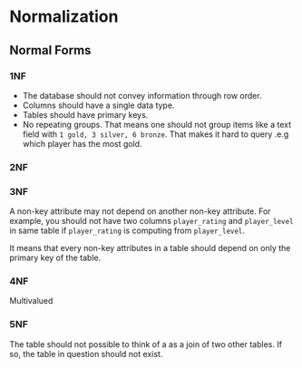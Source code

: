 # Normalization

## Normal Forms

### 1NF

- The database should not convey information through row order.
- Columns should have a single data type.
- Tables should have primary keys.
- No repeating groups. That means one should not group items like a text field
  with `1 gold, 3 silver, 6 bronze`. That makes it hard to query .e.g which
  player has the most gold.

### 2NF

### 3NF

A non-key attribute may not depend on another non-key attribute. For example,
you should not have two columns `player_rating` and `player_level` in same table
if `player_rating` is computing from `player_level`.

It means that every non-key attributes in a table should depend on only the
primary key of the table.

### 4NF

Multivalued

### 5NF

The table should not possible to think of a as a join of two other tables. If
so, the table in question should not exist.
